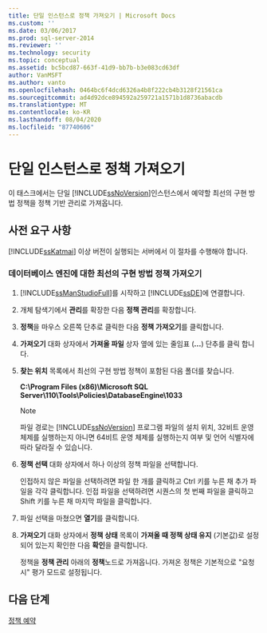 ```yaml
---
title: 단일 인스턴스로 정책 가져오기 | Microsoft Docs
ms.custom: ''
ms.date: 03/06/2017
ms.prod: sql-server-2014
ms.reviewer: ''
ms.technology: security
ms.topic: conceptual
ms.assetid: bc5bcd87-663f-41d9-bb7b-b3e083cd63df
author: VanMSFT
ms.author: vanto
ms.openlocfilehash: 0464bc6f4dcd6326a4b8f222cb4b3128f21561ca
ms.sourcegitcommit: ad4d92dce894592a259721a1571b1d8736abacdb
ms.translationtype: MT
ms.contentlocale: ko-KR
ms.lasthandoff: 08/04/2020
ms.locfileid: "87740606"
---
```

# <a name="import-the-policies-to-a-single-instance"></a>단일 인스턴스로 정책 가져오기
  이 태스크에서는 단일 [!INCLUDE[ssNoVersion](../includes/ssnoversion-md.md)]인스턴스에서 예약할 최선의 구현 방법 정책을 정책 기반 관리로 가져옵니다.  
  
## <a name="prerequisites"></a>사전 요구 사항  
 [!INCLUDE[ssKatmai](../includes/sskatmai-md.md)] 이상 버전이 실행되는 서버에서 이 절차를 수행해야 합니다.  
  
### <a name="import-the-best-practices-policies-for-the-database-engine"></a>데이터베이스 엔진에 대한 최선의 구현 방법 정책 가져오기  
  
1.  [!INCLUDE[ssManStudioFull](../includes/ssmanstudiofull-md.md)]를 시작하고 [!INCLUDE[ssDE](../includes/ssde-md.md)]에 연결합니다.  
  
2.  개체 탐색기에서 **관리**를 확장한 다음 **정책 관리**를 확장합니다.  
  
3.  **정책**을 마우스 오른쪽 단추로 클릭한 다음 **정책 가져오기**를 클릭합니다.  
  
4.  **가져오기** 대화 상자에서 **가져올 파일** 상자 옆에 있는 줄임표 (**...**) 단추를 클릭 합니다.  
  
5.  **찾는 위치** 목록에서 최선의 구현 방법 정책이 포함된 다음 폴더를 찾습니다.  
  
     **C:\Program Files (x86)\Microsoft SQL Server\110\Tools\Policies\DatabaseEngine\1033**  
  
    > [!NOTE]  
    >  파일 경로는 [!INCLUDE[ssNoVersion](../includes/ssnoversion-md.md)] 프로그램 파일의 설치 위치, 32비트 운영 체제를 실행하는지 아니면 64비트 운영 체제를 실행하는지 여부 및 언어 식별자에 따라 달라질 수 있습니다.  
  
6.  **정책 선택** 대화 상자에서 하나 이상의 정책 파일을 선택합니다.  
  
     인접하지 않은 파일을 선택하려면 파일 한 개를 클릭하고 Ctrl 키를 누른 채 추가 파일을 각각 클릭합니다. 인접 파일을 선택하려면 시퀀스의 첫 번째 파일을 클릭하고 Shift 키를 누른 채 마지막 파일을 클릭합니다.  
  
7.  파일 선택을 마쳤으면 **열기**를 클릭합니다.  
  
8.  **가져오기** 대화 상자에서 **정책 상태** 목록이 **가져올 때 정책 상태 유지** (기본값)로 설정되어 있는지 확인한 다음 **확인**을 클릭합니다.  
  
     정책을 **정책 관리** 아래의 **정책**노드로 가져옵니다. 가져온 정책은 기본적으로 "요청 시" 평가 모드로 설정됩니다.  
  
## <a name="next-steps"></a>다음 단계  
 [정책 예약](../../2014/tutorials/schedule-the-policies.md)  
  
  
